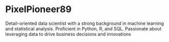 # PixelPioneer89
Detail-oriented data scientist with a strong background in machine learning and statistical analysis. Proficient in Python, R, and SQL. Passionate about leveraging data to drive business decisions and innovations
